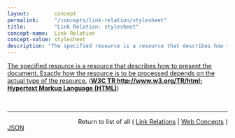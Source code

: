 ```yaml
---
layout:        concept
permalink:     "/concepts/link-relation/stylesheet"
title:         "Link Relation: stylesheet"
concept-name:  Link Relation
concept-value: stylesheet
description: "The specified resource is a resource that describes how to present the document. Exactly how the resource is to be processed depends on the actual type of the resource."
---
```


[The specified resource is a resource that describes how to present the document. Exactly how the resource is to be processed depends on the actual type of the resource.](https://www.w3.org/TR/html/links.html#link-type-stylesheet "Read documentation for Link Relation &#34;stylesheet&#34;") (**[W3C TR http://www.w3.org/TR/html: Hypertext Markup Language (HTML)](/specs/W3C/TR/html "This specification defines the 5th major version, first minor revision of the core language of the World Wide Web: the Hypertext Markup Language (HTML). In this version, new features continue to be introduced to help Web application authors, new elements continue to be introduced based on research into prevailing authoring practices, and special attention continues to be given to defining clear conformance criteria for user agents in an effort to improve interoperability.")**)

<br/>
<hr/>

<p style="float : left"><a href="./stylesheet.json" title="JSON representing this particular Web Concept value">JSON</a></p>
<p style="text-align: right">Return to list of all ( <a href="../link-relation/">Link Relations</a> | <a href="../">Web Concepts</a> )</p>
